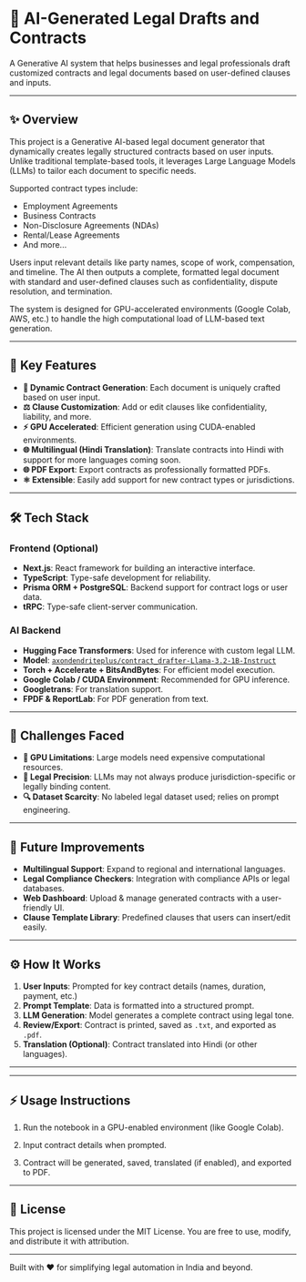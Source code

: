 # 🤝 AI-Generated Legal Drafts and Contracts

A Generative AI system that helps businesses and legal professionals draft customized contracts and legal documents based on user-defined clauses and inputs.

---

## ✨ Overview

This project is a Generative AI-based legal document generator that dynamically creates legally structured contracts based on user inputs. Unlike traditional template-based tools, it leverages Large Language Models (LLMs) to tailor each document to specific needs.

Supported contract types include:
- Employment Agreements
- Business Contracts
- Non-Disclosure Agreements (NDAs)
- Rental/Lease Agreements
- And more...

Users input relevant details like party names, scope of work, compensation, and timeline. The AI then outputs a complete, formatted legal document with standard and user-defined clauses such as confidentiality, dispute resolution, and termination.

The system is designed for GPU-accelerated environments (Google Colab, AWS, etc.) to handle the high computational load of LLM-based text generation.

---

## 🌟 Key Features

- **📄 Dynamic Contract Generation**: Each document is uniquely crafted based on user input.
- **⚖️ Clause Customization**: Add or edit clauses like confidentiality, liability, and more.
- **⚡ GPU Accelerated**: Efficient generation using CUDA-enabled environments.
- **🌐 Multilingual (Hindi Translation)**: Translate contracts into Hindi with support for more languages coming soon.
- **🌐 PDF Export**: Export contracts as professionally formatted PDFs.
- **⚛️ Extensible**: Easily add support for new contract types or jurisdictions.

---

## 🛠️ Tech Stack

### Frontend (Optional)
- **Next.js**: React framework for building an interactive interface.
- **TypeScript**: Type-safe development for reliability.
- **Prisma ORM + PostgreSQL**: Backend support for contract logs or user data.
- **tRPC**: Type-safe client-server communication.

### AI Backend
- **Hugging Face Transformers**: Used for inference with custom legal LLM.
- **Model**: [`axondendriteplus/contract_drafter-Llama-3.2-1B-Instruct`](https://huggingface.co/axondendriteplus/contract_drafter-Llama-3.2-1B-Instruct)
- **Torch + Accelerate + BitsAndBytes**: For efficient model execution.
- **Google Colab / CUDA Environment**: Recommended for GPU inference.
- **Googletrans**: For translation support.
- **FPDF & ReportLab**: For PDF generation from text.

---

## 🚫 Challenges Faced

- **🚀 GPU Limitations**: Large models need expensive computational resources.
- **📅 Legal Precision**: LLMs may not always produce jurisdiction-specific or legally binding content.
- **🔍 Dataset Scarcity**: No labeled legal dataset used; relies on prompt engineering.

---

## 🤖 Future Improvements

- **Multilingual Support**: Expand to regional and international languages.
- **Legal Compliance Checkers**: Integration with compliance APIs or legal databases.
- **Web Dashboard**: Upload & manage generated contracts with a user-friendly UI.
- **Clause Template Library**: Predefined clauses that users can insert/edit easily.

---

## ⚙️ How It Works

1. **User Inputs**: Prompted for key contract details (names, duration, payment, etc.)
2. **Prompt Template**: Data is formatted into a structured prompt.
3. **LLM Generation**: Model generates a complete contract using legal tone.
4. **Review/Export**: Contract is printed, saved as `.txt`, and exported as `.pdf`.
5. **Translation (Optional)**: Contract translated into Hindi (or other languages).

---


---

## ⚡ Usage Instructions

1. Run the notebook in a GPU-enabled environment (like Google Colab).

2. Input contract details when prompted.

3. Contract will be generated, saved, translated (if enabled), and exported to PDF.

---

## 📄 License

This project is licensed under the MIT License. You are free to use, modify, and distribute it with attribution.

---

Built with ❤️ for simplifying legal automation in India and beyond.

